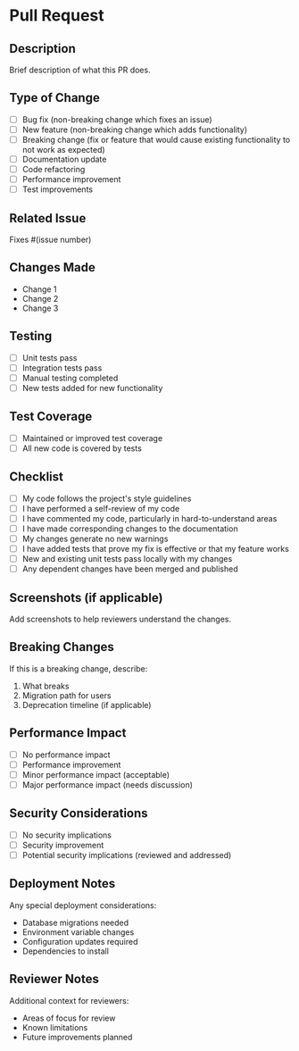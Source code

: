 # Pull Request

## Description
Brief description of what this PR does.

## Type of Change
- [ ] Bug fix (non-breaking change which fixes an issue)
- [ ] New feature (non-breaking change which adds functionality)
- [ ] Breaking change (fix or feature that would cause existing functionality to not work as expected)
- [ ] Documentation update
- [ ] Code refactoring
- [ ] Performance improvement
- [ ] Test improvements

## Related Issue
Fixes #(issue number)

## Changes Made
- Change 1
- Change 2
- Change 3

## Testing
- [ ] Unit tests pass
- [ ] Integration tests pass
- [ ] Manual testing completed
- [ ] New tests added for new functionality

## Test Coverage
- [ ] Maintained or improved test coverage
- [ ] All new code is covered by tests

## Checklist
- [ ] My code follows the project's style guidelines
- [ ] I have performed a self-review of my code
- [ ] I have commented my code, particularly in hard-to-understand areas
- [ ] I have made corresponding changes to the documentation
- [ ] My changes generate no new warnings
- [ ] I have added tests that prove my fix is effective or that my feature works
- [ ] New and existing unit tests pass locally with my changes
- [ ] Any dependent changes have been merged and published

## Screenshots (if applicable)
Add screenshots to help reviewers understand the changes.

## Breaking Changes
If this is a breaking change, describe:
1. What breaks
2. Migration path for users
3. Deprecation timeline (if applicable)

## Performance Impact
- [ ] No performance impact
- [ ] Performance improvement
- [ ] Minor performance impact (acceptable)
- [ ] Major performance impact (needs discussion)

## Security Considerations
- [ ] No security implications
- [ ] Security improvement
- [ ] Potential security implications (reviewed and addressed)

## Deployment Notes
Any special deployment considerations:
- Database migrations needed
- Environment variable changes
- Configuration updates required
- Dependencies to install

## Reviewer Notes
Additional context for reviewers:
- Areas of focus for review
- Known limitations
- Future improvements planned
